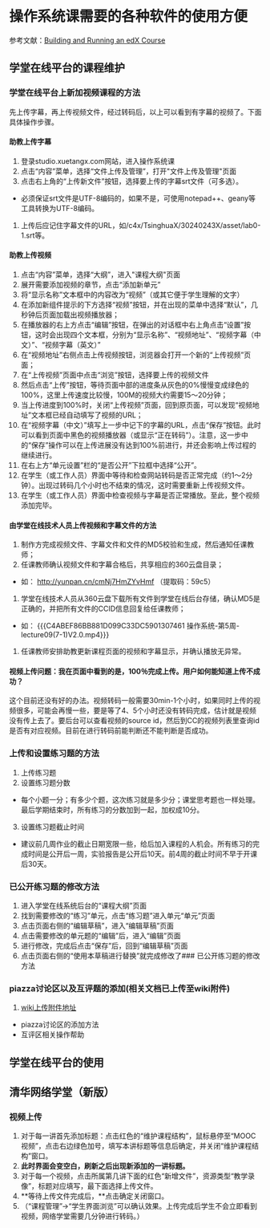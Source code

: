 # 操作系统课需要的各种软件的使用方便

参考文献：[Building and Running an edX Course](http://edx-partner-course-staff.readthedocs.org/en/latest/creating_content/index.html)

## 学堂在线平台的课程维护

### 学堂在线平台上新加视频课程的方法
先上传字幕，再上传视频文件，经过转码后，以上可以看到有字幕的视频了。下面具体操作步骤。

#### 助教上传字幕
 1. 登录studio.xuetangx.com网站，进入操作系统课
 1. 点击“内容”菜单，选择“文件上传及管理”，打开"文件上传及管理"页面
 1. 点击右上角的“上传新文件”按钮，选择要上传的字幕srt文件（可多选）。
  * 必须保证srt文件是UTF-8编码的，如果不是，可使用notepad++、geany等工具转换为UTF-8编码。
 1. 上传后应记住字幕文件的URL，如/c4x/TsinghuaX/30240243X/asset/lab0-1.srt等。

#### 助教上传视频
 1. 点击“内容”菜单，选择“大纲”，进入"课程大纲"页面
 1. 展开需要添加视频的章节，点击“添加新单元”
 1. 将“显示名称”文本框中的内容改为“视频”（或其它便于学生理解的文字）
 1. 在添加新组件提示的下方选择“视频”按钮，并在出现的菜单中选择“默认”，几秒钟后页面加载出视频播放器；
 1. 在播放器的右上方点击“编辑”按钮，在弹出的对话框中右上角点击“设置”按钮，这时会出现四个文本框，分别为“显示名称”、“视频地址”、“视频字幕（中文）”、“视频字幕（英文）”
 1. 在“视频地址”右侧点击上传视频按钮，浏览器会打开一个新的“上传视频”页面；
 1. 在“上传视频”页面中点击“浏览”按钮，选择要上传的视频文件
 1. 然后点击“上传”按钮，等待页面中部的进度条从灰色的0%慢慢变成绿色的100%，这里上传速度比较慢，100M的视频大约需要15～20分钟；
 1. 当上传进度到100%时，关闭“上传视频”页面，回到原页面，可以发现“视频地址”文本框已经自动填写了视频的URL；
 1. 在“视频字幕（中文）”填写上一步中记下的字幕的URL，点击“保存”按钮。此时可以看到页面中黑色的视频播放器（或显示“正在转码”）。注意，这一步中的“保存”操作可以在上传进展没有达到100%前进行，并还会影响上传过程的继续进行。
 1. 在右上方“单元设置”栏的“是否公开”下拉框中选择“公开”。
 2. 在学生（或工作人员）界面中等待和检查网站转码是否正常完成（约1～2分钟）。出现过转码几个小时也不结束的情况，这时需要重新上传视频文件。
 3. 在学生（或工作人员）界面中检查视频与字幕是否正常播放。至此，整个视频添加完毕。

#### 由学堂在线技术人员上传视频和字幕文件的方法
 1. 制作方完成视频文件、字幕文件和文件的MD5校验和生成，然后通知任课教师；
 1. 任课教师确认视频文件和字幕合格后，共享相应的360云盘目录；
  * 如： http://yunpan.cn/cmNj7HmZYvHmf （提取码：59c5）
 1. 学堂在线技术人员从360云盘下载所有文件到学堂在线后台存储，确认MD5是正确的，并把所有文件的CCID信息回复给任课教师；
  * 如： {{{C4ABEF86BB881D099C33DC5901307461         操作系统-第5周-lecture09(7-1)V2.0.mp4}}}
 1. 任课教师安排助教更新课程页面的视频和字幕显示，并确认播放无异常。

#### 视频上传问题：我在页面中看到的是，100％完成上传。用户如何能知道上传不成功？

这个目前还没有好的办法。视频转码一般需要30min-1个小时，如果同时上传的视频很多，可能会再慢一些，要是等了4、5个小时还没有转码完成，估计就是视频没有传上去了。要后台可以查看视频的source id，然后到CC的视频列表里查询id是否有对应视频。目前在进行转码前能判断还不能判断是否成功。

### 上传和设置练习题的方法
 1. 上传练习题
 2. 设置练习题分数
  * 每个小题一分；有多少个题，这次练习就是多少分；课堂思考题也一样处理。最后学期结束时，所有练习的分数加到一起，加权成10分。
 3. 设置练习题截止时间
  * 建议前几周作业的截止日期宽限一些，给后加入课程的人机会。所有练习的完成时间是公开后一周，实验报告是公开后10天。前4周的截止时间不早于开课后30天。
 
### 已公开练习题的修改方法
 1. 进入学堂在线系统后台的“课程大纲”页面
 2. 找到需要修改的“练习”单元，点击“练习题”进入单元“单元”页面
 3. 点击页面右侧的“编辑草稿”，进入“编辑草稿”页面
 4. 点击需要修改的单元题的“编辑”后，进入“编辑”页面
 5. 进行修改，完成后点击“保存”后，回到“编辑草稿”页面
 6. 点击页面右侧的“使用本草稿进行替换”就完成修改了### 已公开练习题的修改方法

### piazza讨论区以及互评题的添加(相关文档已上传至wiki附件)
 1. [wiki上传附件地址](http://os.cs.tsinghua.edu.cn/oscourse/OsMooc2014#head-03e8ce3bdd8cdcc4a45e0366dad6a0ee43f3ade0)
  * piazza讨论区的添加方法
  * 互评区相关操作帮助
 
## 学堂在线平台的使用

## 清华网络学堂（新版）

### 视频上传
 1. 对于每一讲首先添加标题：点击红色的“维护课程结构”，鼠标悬停至“MOOC视频”，点击右边绿色加号，填写本讲标题等信息后确定，并关闭“维护课程结构”窗口。
 2. **此时界面会变空白，刷新之后出现新添加的一讲标题。**
 3. 对于每一个视频，点击所属第几讲下面的红色“新增文件”，资源类型“教学录像”，标题对应填写，最下面选择上传文件。
 4. **等待上传文件完成后，**点击确定关闭窗口。
 5. （“课程管理”->“学生界面浏览”可以确认效果。上传完成后学生不会立即看到视频，网络学堂需要几分钟进行转码。）
